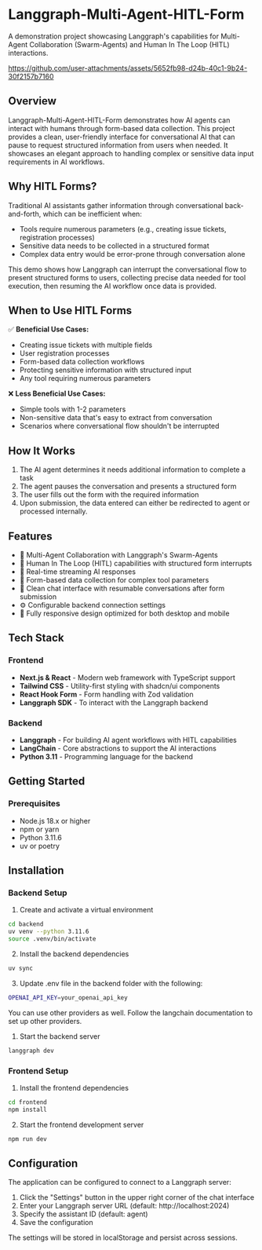 # Langgraph-Multi-Agent-HITL-Form

A demonstration project showcasing Langgraph's capabilities for Multi-Agent Collaboration (Swarm-Agents) and Human In The Loop (HITL) interactions.



https://github.com/user-attachments/assets/5652fb98-d24b-40c1-9b24-30f2157b7160



## Overview

Langgraph-Multi-Agent-HITL-Form demonstrates how AI agents can interact with humans through form-based data collection. This project provides a clean, user-friendly interface for conversational AI that can pause to request structured information from users when needed. It showcases an elegant approach to handling complex or sensitive data input requirements in AI workflows.

## Why HITL Forms?

Traditional AI assistants gather information through conversational back-and-forth, which can be inefficient when:

- Tools require numerous parameters (e.g., creating issue tickets, registration processes)
- Sensitive data needs to be collected in a structured format
- Complex data entry would be error-prone through conversation alone

This demo shows how Langgraph can interrupt the conversational flow to present structured forms to users, collecting precise data needed for tool execution, then resuming the AI workflow once data is provided.

## When to Use HITL Forms

✅ **Beneficial Use Cases:**
- Creating issue tickets with multiple fields
- User registration processes
- Form-based data collection workflows
- Protecting sensitive information with structured input
- Any tool requiring numerous parameters

❌ **Less Beneficial Use Cases:**
- Simple tools with 1-2 parameters
- Non-sensitive data that's easy to extract from conversation
- Scenarios where conversational flow shouldn't be interrupted

## How It Works

1. The AI agent determines it needs additional information to complete a task
2. The agent pauses the conversation and presents a structured form
3. The user fills out the form with the required information
4. Upon submission, the data entered can either be redirected to agent or processed internally. 

## Features

- 🤖 Multi-Agent Collaboration with Langgraph's Swarm-Agents
- 🧠 Human In The Loop (HITL) capabilities with structured form interrupts
- 🚀 Real-time streaming AI responses
- 📝 Form-based data collection for complex tool parameters
- 💬 Clean chat interface with resumable conversations after form submission
- ⚙️ Configurable backend connection settings
- 📱 Fully responsive design optimized for both desktop and mobile

## Tech Stack

### Frontend
- **Next.js & React** - Modern web framework with TypeScript support
- **Tailwind CSS** - Utility-first styling with shadcn/ui components
- **React Hook Form** - Form handling with Zod validation
- **Langgraph SDK** - To interact with the Langgraph backend

### Backend
- **Langgraph** - For building AI agent workflows with HITL capabilities
- **LangChain** - Core abstractions to support the AI interactions
- **Python 3.11** - Programming language for the backend

## Getting Started

### Prerequisites
- Node.js 18.x or higher
- npm or yarn
- Python 3.11.6
- uv or poetry

## Installation

### Backend Setup

1. Create and activate a virtual environment
```bash
cd backend
uv venv --python 3.11.6
source .venv/bin/activate
```

2. Install the backend dependencies
```bash
uv sync
```

3. Update .env file in the backend folder with the following:
```bash
OPENAI_API_KEY=your_openai_api_key
```
You can use other providers as well. Follow the langchain documentation to set up other providers.

1. Start the backend server
```bash
langgraph dev
```

### Frontend Setup

1. Install the frontend dependencies
```bash
cd frontend
npm install
```

2. Start the frontend development server
```bash
npm run dev
```


## Configuration

The application can be configured to connect to a Langgraph server:

1. Click the "Settings" button in the upper right corner of the chat interface
2. Enter your Langgraph server URL (default: http://localhost:2024)
3. Specify the assistant ID (default: agent)
4. Save the configuration

The settings will be stored in localStorage and persist across sessions.

